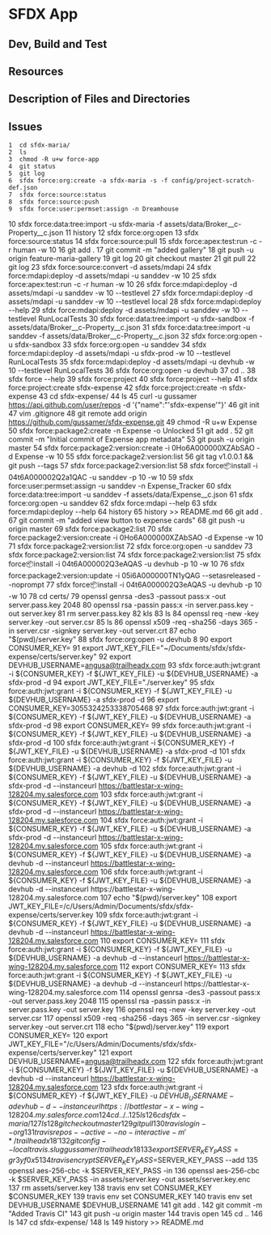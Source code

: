 # SFDX  App

## Dev, Build and Test


## Resources


## Description of Files and Directories


## Issues

    1  cd sfdx-maria/
    2  ls
    3  chmod -R u+w force-app
    4  git status
    5  git log
    6  sfdx force:org:create -a sfdx-maria -s -f config/project-scratch-def.json 
    7  sfdx force:source:status
    8  sfdx force:source:push
    9  sfdx force:user:permset:assign -n Dreamhouse
   10  sfdx force:data:tree:import -u sfdx-maria -f assets/data/Broker__c-Property__c.json
   11  history
   12  sfdx force:org:open
   13  sfdx force:source:status
   14  sfdx force:source:pull
   15  sfdx force:apex:test:run -c -r human -w 10
   16  git add .
   17  git commit -m "added gallery"
   18  git push -u origin feature-maria-gallery
   19  git log
   20  git checkout master
   21  git pull
   22  git log
   23  sfdx force:source:convert -d assets/mdapi
   24  sfdx force:mdapi:deploy -d assets/mdapi -u sanddev -w 10
   25  sfdx force:apex:test:run -c -r human -w 10
   26  sfdx force:mdapi:deploy -d assets/mdapi -u sanddev -w 10 --testlevel
   27  sfdx force:mdapi:deploy -d assets/mdapi -u sanddev -w 10 --testlevel local
   28  sfdx force:mdapi:deploy --help
   29  sfdx force:mdapi:deploy -d assets/mdapi -u sanddev -w 10 --testlevel RunLocalTests
   30  sfdx force:data:tree:import -u sfdx-sandbox -f assets/data/Broker__c-Property__c.json
   31  sfdx force:data:tree:import -u sanddev -f assets/data/Broker__c-Property__c.json
   32  sfdx force:org:open -u sfdx-sandbox
   33  sfdx force:org:open -u sanddev
   34  sfdx force:mdapi:deploy -d assets/mdapi -u sfdx-prod -w 10 --testlevel RunLocalTests
   35  sfdx force:mdapi:deploy -d assets/mdapi -u devhub -w 10 --testlevel RunLocalTests
   36  sfdx force:org:open -u devhub
   37  cd ..
   38  sfdx force --help
   39  sfdx force:project
   40  sfdx force:project --help
   41  sfdx force:project:create sfdx-expense
   42  sfdx force:project:create -n sfdx-expense
   43  cd sfdx-expense/
   44  ls
   45  curl -u gussamer https://api.github.com/user/repos -d '{"name":"'sfdx-expense'"}'
   46  git init
   47  vim .gitignore
   48  git remote add origin https://github.com/gussamer/sfdx-expense.git
   49  chmod -R u+w Expense
   50  sfdx force:package2:create -n Expense -o Unlocked
   51  git add .
   52  git commit -m "Initial commit of Expense app metadata"
   53  git push -u origin master
   54  sfdx force:package2:version:create -i 0Ho6A000000XZAbSAO -d Expense -w 10
   55  sfdx force:package2:version:list
   56  git tag v1.0.0.1 && git push --tags
   57  sfdx force:package2:version:list
   58  sfdx force:package:install -i 04t6A000002Q2a1QAC -u sanddev -p 10 -w 10
   59  sfdx force:user:permset:assign -u sanddev -n Expense_Tracker
   60  sfdx force:data:tree:import -u sanddev -f assets/data/Expense__c.json
   61  sfdx force:org:open -u sanddev
   62  sfdx force:mdapi --help
   63  sfdx force:mdapi:deploy --help
   64  history
   65  history >> README.md
   66  git add .
   67  git commit -m "added view button to expense cards"
   68  git push -u origin master
   69  sfdx force:package2:list
   70  sfdx force:package2:version:create -i 0Ho6A000000XZAbSAO -d Expense -w 10
   71  sfdx force:package2:version:list
   72  sfdx force:org:open -u sanddev
   73  sfdx force:package2:version:list
   74  sfdx force:package2:version:list
   75  sfdx force:package:install -i 04t6A000002Q3eAQAS -u devhub -p 10 -w 10
   76  sfdx force:package2:version:update -i 05i6A000000TN1yQAG --setasreleased --noprompt
   77  sfdx force:package:install -i 04t6A000002Q3eAQAS -u devhub -p 10 -w 10
   78  cd certs/
   79  openssl genrsa -des3 -passout pass:x -out server.pass.key 2048
   80  openssl rsa -passin pass:x -in server.pass.key -out server.key
   81  rm server.pass.key
   82  kls
   83  ls
   84  openssl req -new -key server.key -out server.csr
   85  ls
   86  openssl x509 -req -sha256 -days 365 -in server.csr -signkey server.key -out server.crt
   87  echo "$(pwd)/server.key"
   88  sfdx force:org:open -u devhub
   8
   90  export CONSUMER_KEY=
   91  export JWT_KEY_FILE="~/Documents/sfdx/sfdx-expense/certs/server.key"
   92  export DEVHUB_USERNAME=angusa@trailheadx.com
   93  sfdx force:auth:jwt:grant -i ${CONSUMER_KEY} -f ${JWT_KEY_FILE} -u ${DEVHUB_USERNAME} -a sfdx-prod -d
   94  export JWT_KEY_FILE="./server.key"
   95  sfdx force:auth:jwt:grant -i ${CONSUMER_KEY} -f ${JWT_KEY_FILE} -u ${DEVHUB_USERNAME} -a sfdx-prod -d
   96  export CONSUMER_KEY=3055324253338705468
   97  sfdx force:auth:jwt:grant -i ${CONSUMER_KEY} -f ${JWT_KEY_FILE} -u ${DEVHUB_USERNAME} -a sfdx-prod -d
   98  export CONSUMER_KEY=
   99  sfdx force:auth:jwt:grant -i ${CONSUMER_KEY} -f ${JWT_KEY_FILE} -u ${DEVHUB_USERNAME} -a sfdx-prod -d
  100  sfdx force:auth:jwt:grant -i ${CONSUMER_KEY} -f ${JWT_KEY_FILE} -u ${DEVHUB_USERNAME} -a sfdx-prod -d
  101  sfdx force:auth:jwt:grant -i ${CONSUMER_KEY} -f ${JWT_KEY_FILE} -u ${DEVHUB_USERNAME} -a devhub -d
  102  sfdx force:auth:jwt:grant -i ${CONSUMER_KEY} -f ${JWT_KEY_FILE} -u ${DEVHUB_USERNAME} -a sfdx-prod -d --instanceurl https://battlestar-x-wing-128204.my.salesforce.com
  103  sfdx force:auth:jwt:grant -i ${CONSUMER_KEY} -f ${JWT_KEY_FILE} -u ${DEVHUB_USERNAME} -a sfdx-prod -d --instanceurl https://battlestar-x-wing-128204.my.salesforce.com
  104  sfdx force:auth:jwt:grant -i ${CONSUMER_KEY} -f ${JWT_KEY_FILE} -u ${DEVHUB_USERNAME} -a sfdx-prod -d --instanceurl https://battlestar-x-wing-128204.my.salesforce.com
  105  sfdx force:auth:jwt:grant -i ${CONSUMER_KEY} -f ${JWT_KEY_FILE} -u ${DEVHUB_USERNAME} -a devhub -d --instanceurl https://battlestar-x-wing-128204.my.salesforce.com
  106  sfdx force:auth:jwt:grant -i ${CONSUMER_KEY} -f ${JWT_KEY_FILE} -u ${DEVHUB_USERNAME} -a devhub -d --instanceurl https://battlestar-x-wing-128204.my.salesforce.com
  107  echo "$(pwd)/server.key"
  108  export JWT_KEY_FILE=/c/Users/Admin/Documents/sfdx/sfdx-expense/certs/server.key
  109  sfdx force:auth:jwt:grant -i ${CONSUMER_KEY} -f ${JWT_KEY_FILE} -u ${DEVHUB_USERNAME} -a devhub -d --instanceurl https://battlestar-x-wing-128204.my.salesforce.com
  110  export CONSUMER_KEY=
  111  sfdx force:auth:jwt:grant -i ${CONSUMER_KEY} -f ${JWT_KEY_FILE} -u ${DEVHUB_USERNAME} -a devhub -d --instanceurl https://battlestar-x-wing-128204.my.salesforce.com
  112  export CONSUMER_KEY=
  113  sfdx force:auth:jwt:grant -i ${CONSUMER_KEY} -f ${JWT_KEY_FILE} -u ${DEVHUB_USERNAME} -a devhub -d --instanceurl https://battlestar-x-wing-128204.my.salesforce.com
  114  openssl genrsa -des3 -passout pass:x -out server.pass.key 2048
  115  openssl rsa -passin pass:x -in server.pass.key -out server.key
  116  openssl req -new -key server.key -out server.csr
  117  openssl x509 -req -sha256 -days 365 -in server.csr -signkey server.key -out server.crt
  118  echo "$(pwd)/server.key"
  119  export CONSUMER_KEY=
  120  export JWT_KEY_FILE="/c/Users/Admin/Documents/sfdx/sfdx-expense/certs/server.key"
  121  export DEVHUB_USERNAME=angusa@trailheadx.com
  122  sfdx force:auth:jwt:grant -i ${CONSUMER_KEY} -f ${JWT_KEY_FILE} -u ${DEVHUB_USERNAME} -a devhub -d --instanceurl https://battlestar-x-wing-128204.my.salesforce.com
  123  sfdx force:auth:jwt:grant -i ${CONSUMER_KEY} -f ${JWT_KEY_FILE} -u ${DEVHUB_USERNAME} -a devhub -d --instanceurl https://battlestar-x-wing-128204.my.salesforce.com
  124  cd ../..
  125  ls
  126  cd sfdx-maria/
  127  ls
  128  git checkout master
  129  git pull
  130  travis login --org
  131  travis repos --active --no-interactive -m '*/trailheadx18'
  132  git config --local travis.slug gussamer/trailheadx18
  133  export SERVER_KEY_PASS=gr3yf0x5
  134  travis encrypt SERVER_KEY_PASS=$SERVER_KEY_PASS --add
  135  openssl aes-256-cbc -k $SERVER_KEY_PASS -in
  136  openssl aes-256-cbc -k $SERVER_KEY_PASS -in assets/server.key -out assets/server.key.enc
  137  rm assets/server.key
  138  travis env set CONSUMER_KEY $CONSUMER_KEY
  139  travis env set CONSUMER_KEY 
  140  travis env set DEVHUB_USERNAME $DEVHUB_USERNAME
  141  git add .
  142  git commit -m "Added Travis CI"
  143  git push -u origin master
  144  travis open
  145  cd ..
  146  ls
  147  cd sfdx-expense/
  148  ls
  149  history >> README.md
